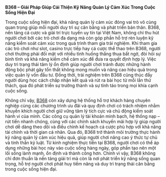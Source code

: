 **B368 – Giải Pháp Giúp Cải Thiện Kỹ Năng Quản Lý Cảm Xúc Trong Cuộc Sống Hiện Đại**

Trong cuộc sống hiện đại, khả năng quản lý cảm xúc đóng vai trò vô cùng quan trọng giúp mỗi người duy trì sự cân bằng và phát triển bản thân. B368, nền tảng cá cược và giải trí trực tuyến uy tín tại Việt Nam, không chỉ thu hút người chơi bởi các trò chơi đa dạng mà còn góp phần hỗ trợ rèn luyện kỹ năng kiểm soát cảm xúc trong quá trình tham gia trải nghiệm. Khi tham gia các trò chơi như slot, casino trực tiếp hay cá cược thể thao trên B368, người chơi thường phải đối mặt với nhiều tình huống thắng thua bất ngờ, đòi hỏi sự bình tĩnh và khả năng kiềm chế cảm xúc để đưa ra quyết định hợp lý. Việc duy trì trạng thái tâm lý ổn định giúp người chơi tránh được những hành động bộc phát gây tổn thất không mong muốn và nâng cao hiệu quả trong việc quản lý vốn đầu tư. Đồng thời, trải nghiệm trên B368 cũng thúc đẩy người dùng học cách chấp nhận kết quả và rút ra bài học từ mỗi lần thử thách, qua đó phát triển sự trưởng thành và sự tỉnh táo trong mọi khía cạnh cuộc sống.

Không chỉ vậy, <a href="https://b368-online.com">B368</a> còn xây dựng hệ thống hỗ trợ khách hàng chuyên nghiệp cùng các chương trình ưu đãi và quy định chơi có trách nhiệm nhằm khuyến khích người chơi giữ vững tâm lý tích cực và chủ động kiểm soát hành vi của mình. Các công cụ quản lý tài khoản minh bạch, hệ thống nạp – rút tiền nhanh chóng, cùng với các chính sách khuyến mãi hợp lý giúp người chơi dễ dàng theo dõi và điều chỉnh kế hoạch cá cược phù hợp với khả năng tài chính và thời gian cá nhân. Qua đó, B368 trở thành môi trường thực hành kỹ năng quản lý cảm xúc hiệu quả, giúp người chơi nâng cao ý thức tự chủ và tinh thần kỷ luật. Từ kinh nghiệm thực tiễn tại B368, người chơi có thể áp dụng những bài học này vào cuộc sống hàng ngày, góp phần tạo nên một lối sống lành mạnh, ổn định và thành công hơn. Chính vì vậy, B368 không chỉ đơn thuần là nền tảng giải trí mà còn là nơi phát triển kỹ năng sống quan trọng, hỗ trợ người chơi phát huy tiềm năng và duy trì trạng thái cân bằng trong cuộc sống hiện đại.
